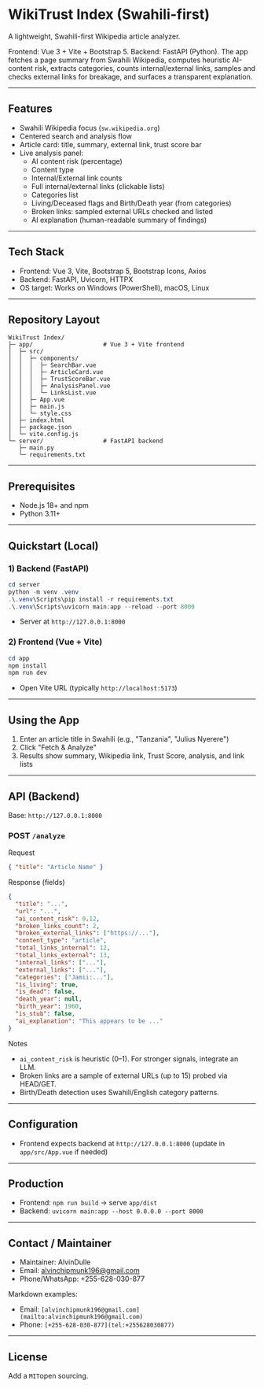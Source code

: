# WikiTrust Index (Swahili-first)

A lightweight, Swahili-first Wikipedia article analyzer.

Frontend: Vue 3 + Vite + Bootstrap 5. Backend: FastAPI (Python). The app fetches a page summary from Swahili Wikipedia, computes heuristic AI-content risk, extracts categories, counts internal/external links, samples and checks external links for breakage, and surfaces a transparent explanation.

---

## Features
- Swahili Wikipedia focus (`sw.wikipedia.org`)
- Centered search and analysis flow
- Article card: title, summary, external link, trust score bar
- Live analysis panel:
  - AI content risk (percentage)
  - Content type
  - Internal/External link counts
  - Full internal/external links (clickable lists)
  - Categories list
  - Living/Deceased flags and Birth/Death year (from categories)
  - Broken links: sampled external URLs checked and listed
  - AI explanation (human-readable summary of findings)

---

## Tech Stack
- Frontend: Vue 3, Vite, Bootstrap 5, Bootstrap Icons, Axios
- Backend: FastAPI, Uvicorn, HTTPX
- OS target: Works on Windows (PowerShell), macOS, Linux

---

## Repository Layout
```
WikiTrust Index/
├─ app/                    # Vue 3 + Vite frontend
│  ├─ src/
│  │  ├─ components/
│  │  │  ├─ SearchBar.vue
│  │  │  ├─ ArticleCard.vue
│  │  │  ├─ TrustScoreBar.vue
│  │  │  ├─ AnalysisPanel.vue
│  │  │  └─ LinksList.vue
│  │  ├─ App.vue
│  │  ├─ main.js
│  │  └─ style.css
│  ├─ index.html
│  ├─ package.json
│  └─ vite.config.js
└─ server/                 # FastAPI backend
   ├─ main.py
   └─ requirements.txt
```

---

## Prerequisites
- Node.js 18+ and npm
- Python 3.11+

---

## Quickstart (Local)

### 1) Backend (FastAPI)
```powershell
cd server
python -m venv .venv
.\.venv\Scripts\pip install -r requirements.txt
.\.venv\Scripts\uvicorn main:app --reload --port 8000
```
- Server at `http://127.0.0.1:8000`

### 2) Frontend (Vue + Vite)
```powershell
cd app
npm install
npm run dev
```
- Open Vite URL (typically `http://localhost:5173`)

---

## Using the App
1. Enter an article title in Swahili (e.g., "Tanzania", "Julius Nyerere")
2. Click "Fetch & Analyze"
3. Results show summary, Wikipedia link, Trust Score, analysis, and link lists

---

## API (Backend)
Base: `http://127.0.0.1:8000`

### POST `/analyze`
Request
```json
{ "title": "Article Name" }
```

Response (fields)
```json
{
  "title": "...",
  "url": "...",
  "ai_content_risk": 0.12,
  "broken_links_count": 2,
  "broken_external_links": ["https://..."],
  "content_type": "article",
  "total_links_internal": 12,
  "total_links_external": 13,
  "internal_links": ["..."],
  "external_links": ["..."],
  "categories": ["Jamii:..."],
  "is_living": true,
  "is_dead": false,
  "death_year": null,
  "birth_year": 1960,
  "is_stub": false,
  "ai_explanation": "This appears to be ..."
}
```

Notes
- `ai_content_risk` is heuristic (0–1). For stronger signals, integrate an LLM.
- Broken links are a sample of external URLs (up to 15) probed via HEAD/GET.
- Birth/Death detection uses Swahili/English category patterns.

---

## Configuration
- Frontend expects backend at `http://127.0.0.1:8000` (update in `app/src/App.vue` if needed)

---

## Production
- Frontend: `npm run build` → serve `app/dist`
- Backend: `uvicorn main:app --host 0.0.0.0 --port 8000`

---

## Contact / Maintainer
- Maintainer: AlvinDulle
- Email: alvinchipmunk196@gmail.com
- Phone/WhatsApp: +255-628-030-877

Markdown examples:
- Email: `[alvinchipmunk196@gmail.com](mailto:alvinchipmunk196@gmail.com)`
- Phone: `[+255-628-030-877](tel:+255628030877)`

---

## License
Add a `MIT`open sourcing.
